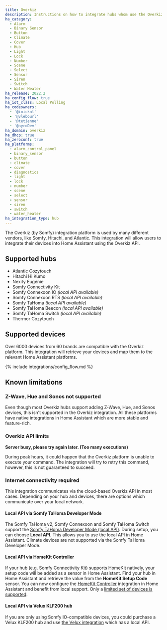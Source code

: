 ```yaml
---
title: Overkiz
description: Instructions on how to integrate hubs whom use the Overkiz platform with Home Assistant.
ha_category:
  - Alarm
  - Binary Sensor
  - Button
  - Climate
  - Cover
  - Hub
  - Light
  - Lock
  - Number
  - Scene
  - Select
  - Sensor
  - Siren
  - Switch
  - Water Heater
ha_release: 2022.2
ha_config_flow: true
ha_iot_class: Local Polling
ha_codeowners:
  - '@imicknl'
  - '@vlebourl'
  - '@tetienne'
  - '@nyroDev'
ha_domain: overkiz
ha_dhcp: true
ha_zeroconf: true
ha_platforms:
  - alarm_control_panel
  - binary_sensor
  - button
  - climate
  - cover
  - diagnostics
  - light
  - lock
  - number
  - scene
  - select
  - sensor
  - siren
  - switch
  - water_heater
ha_integration_type: hub
---
```


The Overkiz (by Somfy) integration platform is used by many different vendors, like Somfy, Hitachi, and Atlantic. This integration will allow users to integrate their devices into Home Assistant using the Overkiz API.

## Supported hubs

- Atlantic Cozytouch
- Hitachi Hi Kumo
- Nexity Eugénie
- Somfy Connectivity Kit
- Somfy Connexoon IO _(local API available)_
- Somfy Connexoon RTS _(local API available)_
- Somfy TaHoma _(local API available)_
- Somfy TaHoma Beecon _(local API available)_
- Somfy TaHoma Switch _(local API available)_
- Thermor Cozytouch

## Supported devices

Over 6000 devices from 60 brands are compatible with the Overkiz platform. This integration will retrieve your devices and map them to the relevant Home Assistant platforms.

{% include integrations/config_flow.md %}

## Known limitations

### Z-Wave, Hue and Sonos not supported

Even though most Overkiz hubs support adding Z-Wave, Hue, and Sonos devices, this isn't supported in the Overkiz integration. All these platforms have native integrations in Home Assistant which are more stable and feature-rich.

### Overkiz API limits

**Server busy, please try again later. (Too many executions)**

During peak hours, it could happen that the Overkiz platform is unable to execute your command. The integration will try to retry this command, however, this is not guaranteed to succeed.

### Internet connectivity required

This integration communicates via the cloud-based Overkiz API in most cases. Depending on your hub and devices, there are options which communicate over your local network.

#### Local API via Somfy TaHoma Developer Mode

The Somfy TaHoma v2, Somfy Connexoon and Somfy TaHoma Switch support the [Somfy TaHoma Developer Mode (local API)](https://github.com/Somfy-Developer/Somfy-TaHoma-Developer-Mode). During setup, you can choose **Local API**. This allows you to use the local API in Home Assistant. Climate devices are not supported via the Somfy TaHoma Developer Mode.

#### Local API via HomeKit Controller

If your hub (e.g. Somfy Connectivity Kit) supports HomeKit natively, your setup code will be added as a sensor in Home Assistant. Find your hub in Home Assistant and retrieve the value from the **HomeKit Setup Code** sensor. You can now configure the [HomeKit Controller](/integrations/homekit_controller/) integration in Home Assistant and benefit from local support. Only a [limited set of devices is supported](https://service.somfy.com/downloads/nl_v5/tahoma-homekitcompatibilitylist_eng.pdf).

#### Local API via Velux KLF200 hub

If you are only using Somfy IO-compatible devices, you could purchase a Velux KLF200 hub and use [the Velux integration](/integrations/velux/) which has a local API. 
